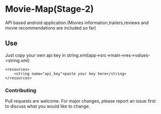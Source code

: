 
# Movie-Map(Stage-2)

API based android application.(Movies information,trailers,reviews and movie recommendations are included so far)

## Use

Just copy your own api key in string.xml(app->src->main->res->values->string.xml)

```
<resources>
    <string name="api_key">paste your key here</string>
</resources>
```

### Contributing
Pull requests are welcome. For major changes, please report an issue first to discuss what you would like to change.



